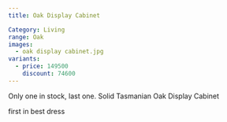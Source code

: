 ```yaml
---
title: Oak Display Cabinet

Category: Living
range: Oak
images:
  - oak display cabinet.jpg
variants:
  - price: 149500
    discount: 74600
---
```


Only one in stock, last one. Solid Tasmanian Oak Display Cabinet

first in best dress
